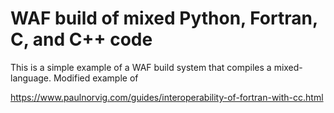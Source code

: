# WAF build of mixed Python, Fortran, C, and C++ code

This is a simple example of a WAF build system that compiles a mixed-language.
Modified example of 

https://www.paulnorvig.com/guides/interoperability-of-fortran-with-cc.html


